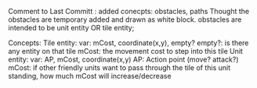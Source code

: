 Comment to Last Committ :
    added conecpts: obstacles, paths
    Thought the obstacles are temporary added and drawn as white block.
    obstacles are intended to be unit entity OR tile entity;

Concepts:
    Tile entity:
        var: mCost, coordinate(x,y), empty?
            empty?: is there any entity on that tile
            mCost: the movement cost to step into this tile
    Unit entity:
        var: AP, mCost, coordinate(x,y)
            AP: Action point (move? attack?)
            mCost: if other friendly units want to pass through the tile of this unit standing, how much mCost will increase/decrease

